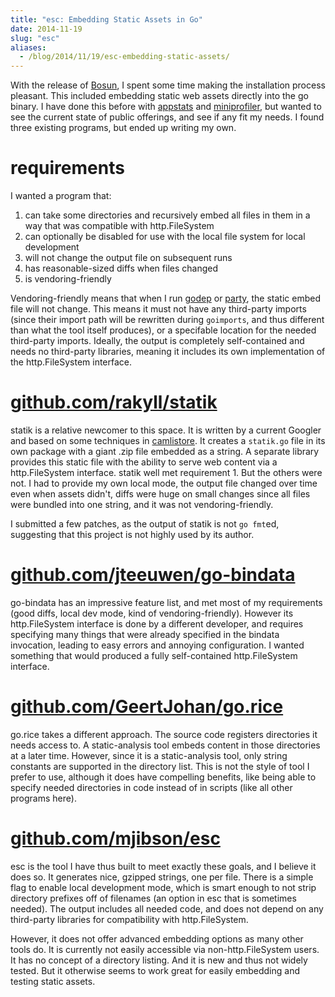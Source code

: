 ```yaml
---
title: "esc: Embedding Static Assets in Go"
date: 2014-11-19
slug: "esc"
aliases:
  - /blog/2014/11/19/esc-embedding-static-assets/
---
```


With the release of [Bosun](http://bosun.org), I spent some time making
the installation process pleasant. This included embedding static web
assets directly into the go binary. I have done this before with [appstats](https://github.com/mjibson/appstats)
and [miniprofiler](https://github.com/miniprofiler/go), but wanted to see the current state of public offerings,
and see if any fit my needs. I found three existing programs, but ended up
writing my own.

# requirements

I wanted a program that:

1. can take some directories and recursively embed all files in them in a way that was compatible with http.FileSystem
2. can optionally be disabled for use with the local file system for local development
3. will not change the output file on subsequent runs
4. has reasonable-sized diffs when files changed
5. is vendoring-friendly

Vendoring-friendly means that when I run [godep](https://github.com/tools/godep) or
[party](https://github.com/mjibson/party), the static embed file will not
change. This means it must not have any third-party imports (since their
import path will be rewritten during `goimports`, and thus different than
what the tool itself produces), or a specifable location for the needed
third-party imports. Ideally, the output is completely self-contained and
needs no third-party libraries, meaning it includes its own implementation
of the http.FileSystem interface.

# [github.com/rakyll/statik](https://github.com/rakyll/statik)

statik is a relative newcomer to this space. It is written by a current Googler
and based on some techniques in [camlistore](http://camlistore.org/). It
creates a `statik.go` file in its own package with a giant .zip file embedded
as a string. A separate library provides this static file with the ability
to serve web content via a http.FileSystem interface. statik well met
requirement 1. But the others were not. I had to provide my own local mode,
the output file changed over time even when assets didn't, diffs were huge
on small changes since all files were bundled into one string, and it was
not vendoring-friendly.

I submitted a few patches, as the output of statik is not `go fmt`ed,
suggesting that this project is not highly used by its author.

# [github.com/jteeuwen/go-bindata](https://github.com/jteeuwen/go-bindata)

go-bindata has an impressive feature list, and met most of my requirements
(good diffs, local dev mode, kind of vendoring-friendly). However its http.FileSystem interface is done by a
different developer, and requires specifying many things that were already
specified in the bindata invocation, leading to easy errors and annoying
configuration. I wanted something that would produced a fully self-contained http.FileSystem interface.

# [github.com/GeertJohan/go.rice](https://github.com/GeertJohan/go.rice)

go.rice takes a different approach. The source code registers directories it
needs access to. A static-analysis tool embeds content in those directories
at a later time. However, since it is a static-analysis tool, only string
constants are supported in the directory list. This is not the style of tool
I prefer to use, although it does have compelling benefits, like being able
to specify needed directories in code instead of in scripts (like all other
programs here).

# [github.com/mjibson/esc](https://github.com/mjibson/esc)

esc is the tool I have thus built to meet exactly these goals, and I believe
it does so. It generates nice, gzipped strings, one per file. There is a
simple flag to enable local development mode, which is smart enough to not
strip directory prefixes off of filenames (an option in esc that is sometimes
needed). The output includes all needed code, and does not depend on any
third-party libraries for compatibility with http.FileSystem.

However, it does not offer advanced embedding options as many other tools
do. It is currently not easily accessible via non-http.FileSystem users. It
has no concept of a directory listing. And it is new and thus not widely
tested. But it otherwise seems to work great for easily embedding and testing
static assets.
